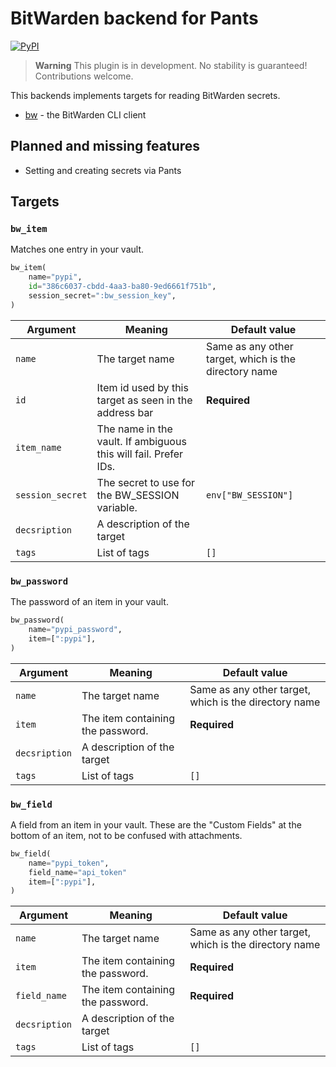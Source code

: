 # BitWarden backend for Pants

[![PyPI](https://img.shields.io/pypi/v/pants-backend-bitwarden?label=Latest%20release)](https://pypi.org/project/pants-backend-bitwarden)

> **Warning**
> This plugin is in development. No stability is guaranteed! Contributions welcome.

This backends implements targets for reading BitWarden secrets.

* [bw](https://bitwarden.com/help/cli/) - the BitWarden CLI client

## Planned and missing features

* Setting and creating secrets via Pants

## Targets

### `bw_item`

Matches one entry in your vault.

``` python
bw_item(
    name="pypi",
    id="386c6037-cbdd-4aa3-ba80-9ed6661f751b",
    session_secret=":bw_session_key",
)
```

| Argument         | Meaning                                                         | Default value                                         |
|------------------|-----------------------------------------------------------------|-------------------------------------------------------|
| `name`           | The target name                                                 | Same as any other target, which is the directory name |
| `id`             | Item id used by this target as seen in the address bar          | **Required**                                          |
| `item_name`      | The name in the vault. If ambiguous this will fail. Prefer IDs. | ` `                                                   |
| `session_secret` | The secret to use for the BW_SESSION variable.                  | `env["BW_SESSION"]`                                   |
| `decsription`    | A description of the target                                     | ` `                                                   |
| `tags`           | List of tags                                                    | `[]`                                                  |


### `bw_password`

The password of an item in your vault.

``` python
bw_password(
    name="pypi_password",
    item=[":pypi"],
)
```

| Argument      | Meaning                           | Default value                                         |
|---------------|-----------------------------------|-------------------------------------------------------|
| `name`        | The target name                   | Same as any other target, which is the directory name |
| `item`        | The item containing the password. | **Required**                                          |
| `decsription` | A description of the target       | ` `                                                   |
| `tags`        | List of tags                      | `[]`                                                  |

### `bw_field`

A field from an item in your vault. These are the "Custom Fields" at the bottom of an item, not to be confused with attachments.

``` python
bw_field(
    name="pypi_token",
	field_name="api_token"
    item=[":pypi"],
)
```

| Argument      | Meaning                           | Default value                                         |
|---------------|-----------------------------------|-------------------------------------------------------|
| `name`        | The target name                   | Same as any other target, which is the directory name |
| `item`        | The item containing the password. | **Required**                                          |
| `field_name`  | The item containing the password. | **Required**                                          |
| `decsription` | A description of the target       | ` `                                                   |
| `tags`        | List of tags                      | `[]`                                                  |
